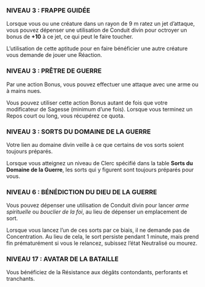 
### NIVEAU 3 : FRAPPE GUIDÉE

Lorsque vous ou une créature dans un rayon de 9 m ratez un jet d’attaque, vous pouvez dépenser une utilisation de Conduit divin pour octroyer un bonus de **+10** à ce jet, ce qui peut le faire toucher.

L’utilisation de cette aptitude pour en faire bénéficier une autre créature vous demande de jouer une Réaction.

### NIVEAU 3 : PRÊTRE DE GUERRE

Par une action Bonus, vous pouvez effectuer une attaque avec une arme ou à mains nues.

Vous pouvez utiliser cette action Bonus autant de fois que votre modificateur de Sagesse (minimum d’une fois). Lorsque vous terminez un Repos court ou long, vous récupérez ce quota.

### NIVEAU 3 : SORTS DU DOMAINE DE LA GUERRE

Votre lien au domaine divin veille à ce que certains de vos sorts soient toujours préparés.

Lorsque vous atteignez un niveau de Clerc spécifié dans la table **Sorts du Domaine de la Guerre**, les sorts qui y figurent sont toujours préparés pour vous.

### NIVEAU 6 : BÉNÉDICTION DU DIEU DE LA GUERRE

Vous pouvez dépenser une utilisation de Conduit divin pour lancer _arme spirituelle_ ou _bouclier de la foi_, au lieu de dépenser un emplacement de sort.

Lorsque vous lancez l’un de ces sorts par ce biais, il ne demande pas de Concentration. Au lieu de cela, le sort persiste pendant 1 minute, mais prend fin prématurément si vous le relancez, subissez l’état Neutralisé ou mourez.

### NIVEAU 17 : AVATAR DE LA BATAILLE

Vous bénéficiez de la Résistance aux dégâts contondants, perforants et tranchants.


